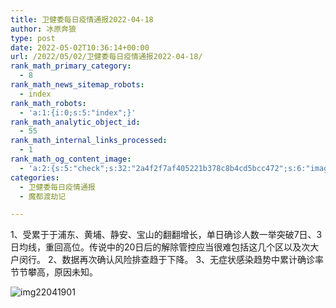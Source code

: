 ```yaml
---
title: 卫健委每日疫情通报2022-04-18
author: 冰原奔狼
type: post
date: 2022-05-02T10:36:14+00:00
url: /2022/05/02/卫健委每日疫情通报2022-04-18/
rank_math_primary_category:
  - 8
rank_math_news_sitemap_robots:
  - index
rank_math_robots:
  - 'a:1:{i:0;s:5:"index";}'
rank_math_analytic_object_id:
  - 55
rank_math_internal_links_processed:
  - 1
rank_math_og_content_image:
  - 'a:2:{s:5:"check";s:32:"2a4f2f7af405221b378c8b4cd5bcc472";s:6:"images";a:0:{}}'
categories:
  - 卫健委每日疫情通报
  - 魔都渡劫记

---
```

1、受累于于浦东、黄埔、静安、宝山的翻翻增长，单日确诊人数一举突破7日、3日均线，重回高位。传说中的20日后的解除管控应当很难包括这几个区以及次大户闵行。
2、数据再次确认风险排查趋于下降。
3、无症状感染趋势中累计确诊率节节攀高，原因未知。

<img decoding="async" src="https://i0.wp.com/s2.loli.net/2022/05/02/tuwByDoJs7PXCRQ.jpg?w=640&#038;ssl=1" alt="img22041901" data-recalc-dims="1" />
